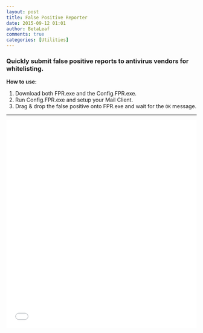 ```yaml
---
layout: post
title: False Positive Reporter
date: 2015-09-12 01:01
author: BetaLeaf
comments: true
categories: [Utilities]
---
```

### Quickly submit false positive reports to antivirus vendors for whitelisting.  

**How to use:**  

1. Download both FPR.exe and the Config.FPR.exe.  
2. Run Config.FPR.exe and setup your Mail Client.  
3. Drag & drop the false positive onto FPR.exe and wait for the ```OK``` message.  

---

<iframe src="{{ site.url }}/stats.html?username=BetaLeaf&repository=False-Positive-Reporter" width="100%" height="550" frameborder="0"></iframe>  

